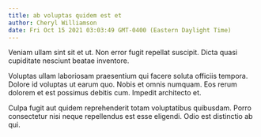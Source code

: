 ```yaml
---
title: ab voluptas quidem est et
author: Cheryl Williamson
date: Fri Oct 15 2021 03:03:49 GMT-0400 (Eastern Daylight Time)
---
```

Veniam ullam sint sit et ut. Non error fugit repellat suscipit. Dicta quasi cupiditate nesciunt beatae inventore.

 Voluptas ullam laboriosam praesentium qui facere soluta officiis tempora. Dolore id voluptas ut earum quo. Nobis et omnis numquam. Eos rerum dolorem et est possimus debitis cum. Impedit architecto et.

 Culpa fugit aut quidem reprehenderit totam voluptatibus quibusdam. Porro consectetur nisi neque repellendus est esse eligendi. Odio est distinctio ab qui.